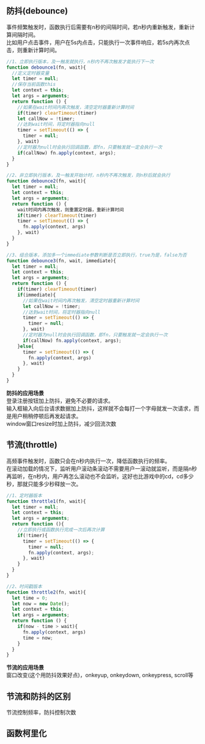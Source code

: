 ## 防抖(debounce)
事件频繁触发时，函数执行后需要有n秒的间隔时间，若n秒内重新触发，重新计算间隔时间。\
比如用户点击事件，用户在5s内点击，只能执行一次事件响应，若5s内再次点击，则重新计算时间。
```javascript
//1、立即执行版本，及一触发就执行，n秒内不再次触发才能执行下一次
function debounce1(fn, wait){
  //定义定时器变量
  let timer = null;
  //保存当前函数this
  let context = this;
  let args = arguments;
  return function () {
    //如果在wait时间内再次触发，清空定时器重新计算时间
    if(timer) clearTimeout(timer)
    let callNow = !timer;
    //达到wait时间，将定时器指向null
    timer = setTimeout(() => {
      timer = null;
    }, wait)
    //定时器为null时会执行回调函数，即fn，只要触发就一定会执行一次
    if(callNow) fn.apply(context, args);
  }
}

//2、非立即执行版本，及一触发开始计时，n秒内不再次触发，则n秒后就会执行
function debounce2(fn, wait){
  let timer = null;
  let context = this;
  let args = arguments;
  return function () {
    wait时间内再次触发，则重置定时器，重新计算时间
    if(timer) clearTimeout(timer)
    timer = setTimeout(() => {
      fn.apply(context, args)
    }, wait)
  }
}

//3、组合版本，添加多一个immediate参数判断是否立即执行，true为是，false为否
function debounce3(fn, wait, immediate){
  let timer = null;
  let context = this;
  let args = arguments;
  return function () {
    if(timer) clearTimeout(timer)
    if(immediate){
      //如果在wait时间内再次触发，清空定时器重新计算时间
      let callNow = !timer;
      //达到wait时间，将定时器指向null
      timer = setTimeout(() => {
        timer = null;
      }, wait)
      //定时器为null时会执行回调函数，即fn，只要触发就一定会执行一次
      if(callNow) fn.apply(context, args);
    }else{
      timer = setTimeout(() => {
        fn.apply(context, args)
      }, wait)
    }
  }
}
```
**防抖的应用场景**\
登录注册按钮加上防抖，避免不必要的请求。\
输入框输入向后台请求数据加上防抖，这样就不会每打一个字母就发一次请求，而是用户稍稍停顿后再发起请求。\
window窗口resize时加上防抖，减少回流次数
## 节流(throttle)
高频事件触发时，函数只会在n秒内执行一次，降低函数执行的频率。\
在滚动加载的情况下，监听用户滚动条滚动不需要用户一滚动就监听，而是隔n秒再监听，在n秒内，用户再怎么滚动也不会监听。这好也比游戏中的cd，cd多少秒，那就只能多少秒释放一次。
```javascript
//1、定时器版本
function throttle1(fn, wait){
  let timer = null;
  let context = this;
  let args = arguments;
  return function (){
    //立即执行或函数执行完成一次后再次计算
    if(!timer){
      timer = setTimeout(() => {
        timer = null;
        fn.apply(context, args);
      }, wait)
    }
  }
}

//2、时间戳版本
function throttle2(fn, wait){
  let time = 0;
  let now = new Date();
  let context = this;
  let args = arguments;
  return function () {
    if(now - time > wait){
      fn.apply(context, args)
      time = now;
    }
  }
}
```
**节流的应用场景**\
窗口改变(这个用防抖效果好点)，onkeyup, onkeydown, onkeypress, scroll等
## 节流和防抖的区别
节流控制频率，防抖控制次数
## 函数柯里化



